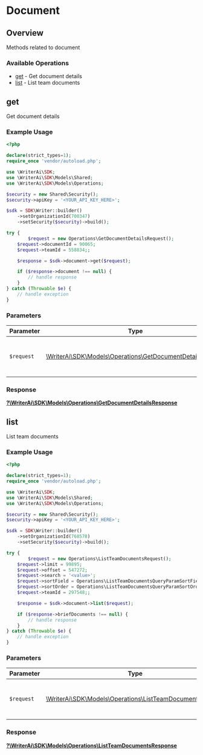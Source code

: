 # Document


## Overview

Methods related to document

### Available Operations

* [get](#get) - Get document details
* [list](#list) - List team documents

## get

Get document details

### Example Usage

```php
<?php

declare(strict_types=1);
require_once 'vendor/autoload.php';

use \WriterAi\SDK;
use \WriterAi\SDK\Models\Shared;
use \WriterAi\SDK\Models\Operations;

$security = new Shared\Security();
$security->apiKey = '<YOUR_API_KEY_HERE>';

$sdk = SDK\Writer::builder()
    ->setOrganizationId(700347)
    ->setSecurity($security)->build();

try {
        $request = new Operations\GetDocumentDetailsRequest();
    $request->documentId = 90065;
    $request->teamId = 558834;;

    $response = $sdk->document->get($request);

    if ($response->document !== null) {
        // handle response
    }
} catch (Throwable $e) {
    // handle exception
}
```

### Parameters

| Parameter                                                                                                         | Type                                                                                                              | Required                                                                                                          | Description                                                                                                       |
| ----------------------------------------------------------------------------------------------------------------- | ----------------------------------------------------------------------------------------------------------------- | ----------------------------------------------------------------------------------------------------------------- | ----------------------------------------------------------------------------------------------------------------- |
| `$request`                                                                                                        | [\WriterAi\SDK\Models\Operations\GetDocumentDetailsRequest](../../Models/Operations/GetDocumentDetailsRequest.md) | :heavy_check_mark:                                                                                                | The request object to use for the request.                                                                        |


### Response

**[?\WriterAi\SDK\Models\Operations\GetDocumentDetailsResponse](../../Models/Operations/GetDocumentDetailsResponse.md)**


## list

List team documents

### Example Usage

```php
<?php

declare(strict_types=1);
require_once 'vendor/autoload.php';

use \WriterAi\SDK;
use \WriterAi\SDK\Models\Shared;
use \WriterAi\SDK\Models\Operations;

$security = new Shared\Security();
$security->apiKey = '<YOUR_API_KEY_HERE>';

$sdk = SDK\Writer::builder()
    ->setOrganizationId(768578)
    ->setSecurity($security)->build();

try {
        $request = new Operations\ListTeamDocumentsRequest();
    $request->limit = 99895;
    $request->offset = 547272;
    $request->search = '<value>';
    $request->sortField = Operations\ListTeamDocumentsQueryParamSortField::CreationTime;
    $request->sortOrder = Operations\ListTeamDocumentsQueryParamSortOrder::Desc;
    $request->teamId = 297548;;

    $response = $sdk->document->list($request);

    if ($response->briefDocuments !== null) {
        // handle response
    }
} catch (Throwable $e) {
    // handle exception
}
```

### Parameters

| Parameter                                                                                                       | Type                                                                                                            | Required                                                                                                        | Description                                                                                                     |
| --------------------------------------------------------------------------------------------------------------- | --------------------------------------------------------------------------------------------------------------- | --------------------------------------------------------------------------------------------------------------- | --------------------------------------------------------------------------------------------------------------- |
| `$request`                                                                                                      | [\WriterAi\SDK\Models\Operations\ListTeamDocumentsRequest](../../Models/Operations/ListTeamDocumentsRequest.md) | :heavy_check_mark:                                                                                              | The request object to use for the request.                                                                      |


### Response

**[?\WriterAi\SDK\Models\Operations\ListTeamDocumentsResponse](../../Models/Operations/ListTeamDocumentsResponse.md)**

